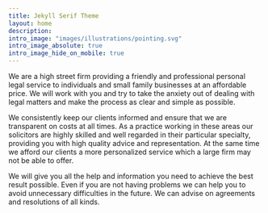 ```yaml
---
title: Jekyll Serif Theme
layout: home
description: 
intro_image: "images/illustrations/pointing.svg"
intro_image_absolute: true
intro_image_hide_on_mobile: true
---
```



We are a high street firm providing a friendly and professional personal legal service to individuals and small family businesses at an affordable price. We will work with you and try to take the anxiety out of dealing with legal matters and make the process as clear and simple as possible.
 
We consistently keep our clients informed and ensure that we are transparent on costs at all times. As a practice working in these areas our solicitors are highly skilled and well regarded in their particular specialty, providing you with high quality advice and representation.  At the same time we afford our clients a more personalized service which a large firm may not be able to offer.
 
We will give you all the help and information you need to achieve the best result possible. Even if you are not having problems we can help you to avoid unnecessary difficulties in the future.   We can advise on agreements and resolutions of all kinds.
